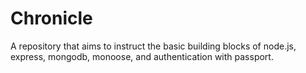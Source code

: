 # Chronicle
A repository that aims to instruct the basic building blocks of node.js, express, mongodb, monoose, and authentication with passport.
